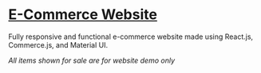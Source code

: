 # [E-Commerce Website](https://mehrdadq.github.io/e-commerce/)

Fully responsive and functional e-commerce website made using React.js, Commerce.js, and Material UI.

_All items shown for sale are for website demo only_

